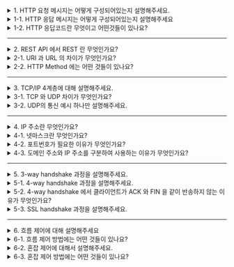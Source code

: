 <details>
  <summary>1. HTTP 요청 메시지는 어떻게 구성되어있는지 설명해주세요.</summary>
  HTTP 요청 메시지는 메소드, HTTP 버전, 헤더값, 메시지 본문으로 구성되어있습니다.
</details>
<details>
  <summary>1-1. HTTP 응답 메시지는 어떻게 구성되어있는지 설명해주세요</summary>
  HTTP 응답 메시지는 상태 코드, 응답 문구, HTTP 버전, 헤더값, 메시지 본문으로 구성되어있습니다.
</details>
<details>
  <summary>1-2. HTTP 응답코드란 무엇이고 어떤것들이 있나요?</summary>
  HTTP 응답 코드란, 클라이언트가 서버에 요청을 보낸 후 서버에서 클라이언트로 반환되는 상태코드입니다.

    - 100번대: 요청이 처리 중
    - 200번대: 요청이 성공적으로 처리되었음
    - 300번대: 리다이렉션
    - 400번대: 클라이언트의 잘못된 요청
    - 500번대: 서버에서 문제 발생
</details>

---

<details>
  <summary>2. REST API 에서 REST 란 무엇인가요?</summary>
  REST 는 Representational State Transfer 의 약자로, 자원을 이름으로 구분하여 해당 자원의 상태를 주고받는 모든 것을 의미합니다.
  즉, URI 를 통해 자원을 명시하고 Method를 통해 URI에 대한 CRUD를 적용하는 것을 의미합니다.

</details>
<details>
  <summary>2-1. URI 과 URL 의 차이가 무엇인가요?</summary>
  URI 는 uniform resource identifier 로 자원을 구분하는 식별자이며, URL 은 uniform resource location 으로 자원의 위치를 나타낸 것입니다. URI 은 URL을 포함합니다.
</details>
<details>
  <summary>2-2. HTTP Method 에는 어떤 것들이 있나요?</summary>
  
    1.GET: URI로 지정한 정보를 요청 
    2.POST: 클라이언트에서 서버로 데이터 송신
    3.PUT: 리소스의 전체 내용을 업데이트, 리소스가 존재하지 않을 경우 새로 생성
    4.PATCH: 리소스의 일부를 업데이트
    5.DELETE: 리소스를 삭제
</details>

---

<details>
  <summary>3. TCP/IP 4계층에 대해 설명해주세요.</summary>
  TCP/IP 4계층은 응용 계층, 전송 계층, 인터넷 계층, 네트워크 접근 계층으로 구성되어 있습니다.
  
  1. 응용 계층

    - 어플리케이션끼리의 데이터 송수신을 담당하는 계층
    - 데이터 단위: 데이터 / 메시지
    - HTTP, DNS
  2. 전송 계층

    - 데이터 전송과 흐름의 신뢰성을 보장하는 계층
    - 데이터 단위: 세그먼트
    - 헤더: 송수신 측의 포트번호, 시퀀스 번호, ACK 번호 컨트롤 비트
    - TCP, UDP
  3. 인터넷 계층
    
    - 네트워크 상에서 데이터를 전송하는 계층
    - 데이터 단위: 패킷
    - 헤더: 송수신 측의 IP 주소
    - IP, ARP(IP 주소에 해당하는 MAC 주소를 얻는 방법)
  
  4. 네트워크 접근 계층

    - 물리적인 데이터를 전송하는 계층
    - 데이터 단위: 프레임
    - 헤더: MAC
    - MAC, LAN

</details>
<details>
  <summary>3-1. TCP 와 UDP 차이가 무엇인가요?</summary>
  TCP는 신뢰성 있는 데이터 전송을 지원하는 연결형 프로토콜로 3-way handshake 과정을 통해 통신합니다. 
  데이터의 전송 순서를 보장하며 신뢰성있는 데이터를 전송할 수 있습니다.
  UDP는 비연결형 프로토콜로, 보내는 쪽에서 일방적으로 데이터를 전달합니다. handshaking 같은 과정을 거치지 않고 수신을 확인하는 과정이 없습니다.
</details>
<details>
  <summary>3-2. UDP의 통신 예시 하나만 설명해주세요.</summary>
  UDP는 데이터가 한 개의 패킷에 수용할 수 있을 만큼 짧거나 누락된 패킷을 재전송할 필요가 없을 경우 사용됩니다.
  DNS 통신의 경우 패킷이 작기 때문에 UDP를 사용하고, 음성이나 영상 데이터일 경우 재전송의 의미가 없기 때문에 UDP를 사용합니다.
</details>

---

<details>
  <summary>4. IP 주소란 무엇인가요?</summary>
  네트워크 상에서 컴퓨터를 식별하기 위한 주소입니다. IP 주소는 32비트로 구성되어있으며 8비트씩 점으로 구분하여 10진수로 표기됩니다. IP 주소는 네트워크 번호와 호스트 번호로 이루어져 있습니다. 
</details>
<details>
  <summary>4-1. 넷마스크란 무엇인가요?</summary>
  IP 주소에서 어느 부분이 네트워크 번호이고 어느 부분이 호스트 번호인지 표시하기 위한 방법입니다.
</details>
<details>
  <summary>4-2. 포트번호가 필요한 이유가 무엇인가요?</summary>
  IP 주소는 네트워크의 어느 컴퓨터인지만 나타내기 때문에 컴퓨터 내의 소켓을 지정하기 위해 포트번호가 필요합니다.
</details>
<details>
  <summary>4-3. 도메인 주소와 IP 주소를 구분하여 사용하는 이유가 무엇인가요?</summary>
  IP주소를 모두 기억하기 어렵기 때문에 도메인 주소를 사용합니다. 또한, 도메인명으로만 통신을 할경우 도메인명의 길이에 따라 라우터에 부하가 발생하기 때문에 4바이트의 IP 주소를 사용합니다.
</details>

---

<details>
  <summary>5. 3-way handshake 과정을 설명해주세요.</summary>
  3-way handshake 는 연결을 수립하기 위한 과정입니다.
    
  1. 클라이언트가 SYN 비트를 1로 설정하여 TCP 헤더를 생성하여 서버에게 전달합니다.
  2. 서버에서 SYN 와 ACK 비트를 1로 설정하여 클라이언트에게 반송합니다.
  3. 클라이언트는 전송한 패킷이 도착했다는 것을 알리기 위해 ACK 를 1로 만들어 반송합니다. 
</details>
<details>
  <summary>5-1. 4-way handshake 과정을 설명해주세요.</summary>
  4-way handshake 는 연결을 끊기 위한 과정입니다.

  1. 서버는 FIN 비트를 1로 설정하고 클라이언트에게 전달합니다.
  2. 클라이언트는 ACK 비트를 1로 설정하고 반송합니다.
  3. 클라이언트는 데이터 수신이 완료되면 FIN 비트를 1로 설정하여 전달합니다.
  4. 서버는 ACK 비트를 1로 설정하여 반송합니다. 
</details>
<details>
  <summary>5-2. 4-way handshake 에서 클라이언트가 ACK 와 FIN 을 같이 반송하지 않는 이유가 무엇인가요?</summary>
  서버에서 보낸 데이터 수신이 완료되지 않았을 수도 있기 때문입니다.
</details>
<details>
  <summary>5-3. SSL handshake 과정을 설명해주세요.</summary>
  
  1. 클라이언트가 지원가능한 암호화 방식 목록을 서버에게 전달
  2. 서버는 암호화 목록 중 하나를 선택한 것과, ssl 인증서를 클라이언트에게 전달
  3. 클라이언트는 CA에서 공유하는 공개키로 ssl 인증서를 복호화하여 검증
  4. 클라이언트는 임시로 만든 대칭키를 ssl에 들어있는 서버의 공개키로 암호화하여 서버에게 전달
  5. 서버는 자신의 개인키로 복호화하여 대칭키 획득
  6. 클라이언트와 서버는 이 대칭키로 데이터를 암호화/복호화하며 통신 
</details>

---

<details>
  <summary>6. 흐름 제어에 대해 설명해주세요</summary>
  흐름 제어란 송신측과 수신측 사이의 데이터 처리 속도 차이를 해결하기 위한 기법입니다.
</details>
<details>
  <summary>6-1. 흐름 제어 방법에는 어떤 것들이 있나요?</summary>
  
  1. 정지 대기: 전송한 패킷에 대한 응답을 받은 후 다음 패킷 전송
  2. 슬라이딩 윈도우: 수신측의 수신 가능한 데이터의 양인 윈도우 값을 기반으로 연속해서 복수의 패킷을 보내는 방법

</details>
<details>
  <summary>6-2. 혼잡 제어에 대해서 설명해주세요.</summary>
  네트워크 혼잡을 피하기 위해 송신 측에서 데이터의 전송 속도를 강제로 제어하는 방법입니다.
</details>
<details>
  <summary>6-3. 혼잡 제어 방법에는 어떤 것들이 있나요?</summary>
  
  1. 합 증가 곱 감소: 패킷을 하나씩 보내고 문제가 없다면 윈도우 크기를 1씩 증가, 실패하면 윈도우 크기를 반으로 감소
  2. slow start: 윈도를 2배씩 증가하고 혼잡이 감지되면 윈도우 크키를 1로 줄임
</details>